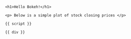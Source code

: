 <!DOCTYPE html>
<html lang="en-US">

<link
    href="http://cdn.pydata.org/bokeh/dev/bokeh-0.13.0.min.css"
    rel="stylesheet" type="text/css"
>
<script 
    src="http://cdn.pydata.org/bokeh/dev/bokeh-0.13.0.min.js"
></script>

<body>

    <h1>Hello Bokeh!</h1>
    
    <p> Below is a simple plot of stock closing prices </p>
    
    {{ script }}
    
    {{ div }}

</body>

</html>
